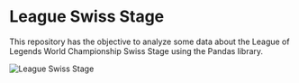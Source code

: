 # League Swiss Stage

This repository has the objective to analyze some data about the League of Legends World Championship Swiss Stage using the Pandas library. 

![League Swiss Stage](hhttps://cmsassets.rgpub.io/sanity/images/dsfx7636/news/0b4592c62a5374ea5c2142109020092683ad5cc1-1920x1080.jpg?auto=format&fit=max&w=1920 "League of legends")

